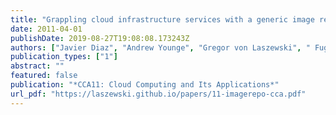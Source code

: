 ```yaml
---
title: "Grappling cloud infrastructure services with a generic image repository"
date: 2011-04-01
publishDate: 2019-08-27T19:08:08.173243Z
authors: ["Javier Diaz", "Andrew Younge", "Gregor von Laszewski", " FugangWang", "Geoffrey C. Fox"]
publication_types: ["1"]
abstract: ""
featured: false
publication: "*CCA11: Cloud Computing and Its Applications*"
url_pdf: "https://laszewski.github.io/papers/11-imagerepo-cca.pdf"
---
```


